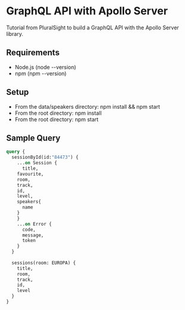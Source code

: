 # GraphQL API with Apollo Server
Tutorial from PluralSight to build a GraphQL API with the Apollo Server library.

## Requirements
- Node.js (node --version)
- npm (npm --version)

## Setup
- From the data/speakers directory: npm install && npm start
- From the root directory: npm install
- From the root directory: npm start

## Sample Query
```graphql
query {
  sessionById(id:"84473") {
    ...on Session {
      title,
    favourite,
    room,
    track,
    id,
    level,
    speakers{
      name
    }
    }
    ...on Error {
      code,
      message,
      token
    }
  }
  
  sessions(room: EUROPA) {
    title,
    room,
    track,
    id,
    level
  }
}
```

